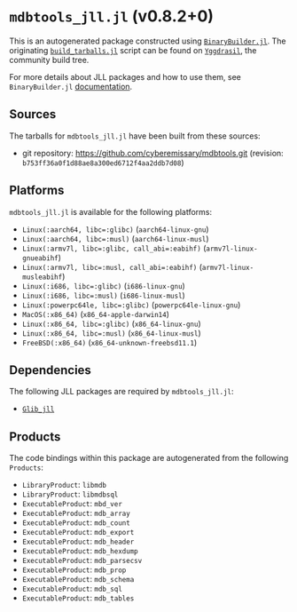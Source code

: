# `mdbtools_jll.jl` (v0.8.2+0)

This is an autogenerated package constructed using [`BinaryBuilder.jl`](https://github.com/JuliaPackaging/BinaryBuilder.jl). The originating [`build_tarballs.jl`](https://github.com/JuliaPackaging/Yggdrasil/blob/d8010d1332242bfe9227491241ea51194ed94791/M/mdbtools/build_tarballs.jl) script can be found on [`Yggdrasil`](https://github.com/JuliaPackaging/Yggdrasil/), the community build tree.

For more details about JLL packages and how to use them, see `BinaryBuilder.jl` [documentation](https://juliapackaging.github.io/BinaryBuilder.jl/dev/jll/).

## Sources

The tarballs for `mdbtools_jll.jl` have been built from these sources:

* git repository: https://github.com/cyberemissary/mdbtools.git (revision: `b753ff36a0f1d88ae8a300ed6712f4aa2ddb7d08`)

## Platforms

`mdbtools_jll.jl` is available for the following platforms:

* `Linux(:aarch64, libc=:glibc)` (`aarch64-linux-gnu`)
* `Linux(:aarch64, libc=:musl)` (`aarch64-linux-musl`)
* `Linux(:armv7l, libc=:glibc, call_abi=:eabihf)` (`armv7l-linux-gnueabihf`)
* `Linux(:armv7l, libc=:musl, call_abi=:eabihf)` (`armv7l-linux-musleabihf`)
* `Linux(:i686, libc=:glibc)` (`i686-linux-gnu`)
* `Linux(:i686, libc=:musl)` (`i686-linux-musl`)
* `Linux(:powerpc64le, libc=:glibc)` (`powerpc64le-linux-gnu`)
* `MacOS(:x86_64)` (`x86_64-apple-darwin14`)
* `Linux(:x86_64, libc=:glibc)` (`x86_64-linux-gnu`)
* `Linux(:x86_64, libc=:musl)` (`x86_64-linux-musl`)
* `FreeBSD(:x86_64)` (`x86_64-unknown-freebsd11.1`)

## Dependencies

The following JLL packages are required by `mdbtools_jll.jl`:

* [`Glib_jll`](https://github.com/JuliaBinaryWrappers/Glib_jll.jl)

## Products

The code bindings within this package are autogenerated from the following `Products`:

* `LibraryProduct`: `libmdb`
* `LibraryProduct`: `libmdbsql`
* `ExecutableProduct`: `mbd_ver`
* `ExecutableProduct`: `mdb_array`
* `ExecutableProduct`: `mdb_count`
* `ExecutableProduct`: `mdb_export`
* `ExecutableProduct`: `mdb_header`
* `ExecutableProduct`: `mdb_hexdump`
* `ExecutableProduct`: `mdb_parsecsv`
* `ExecutableProduct`: `mdb_prop`
* `ExecutableProduct`: `mdb_schema`
* `ExecutableProduct`: `mdb_sql`
* `ExecutableProduct`: `mdb_tables`
